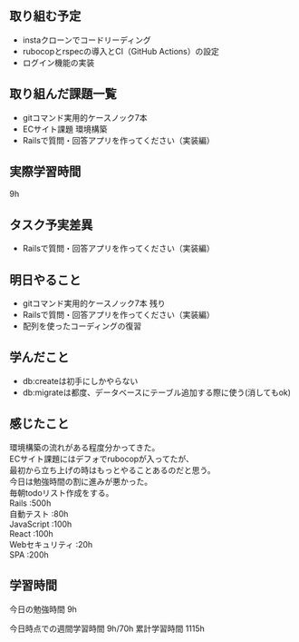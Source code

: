 ## 取り組む予定
- instaクローンでコードリーディング
- rubocopとrspecの導入とCI（GitHub Actions）の設定
- ログイン機能の実装


## 取り組んだ課題一覧
- gitコマンド実用的ケースノック7本
- ECサイト課題 環境構築
- Railsで質問・回答アプリを作ってください（実装編）

## 実際学習時間
9h

## タスク予実差異
- Railsで質問・回答アプリを作ってください（実装編）

## 明日やること
- gitコマンド実用的ケースノック7本 残り
- Railsで質問・回答アプリを作ってください（実装編）
- 配列を使ったコーディングの復習

## 学んだこと
- db:createは初手にしかやらない
- db:migrateは都度、データベースにテーブル追加する際に使う(消してもok)


## 感じたこと
環境構築の流れがある程度分かってきた。<br>
ECサイト課題にはデフォでrubocopが入ってたが、<br>
最初から立ち上げの時はもっとやることあるのだと思う。<br>
今日は勉強時間の割に進みが悪かった。<br>
毎朝todoリスト作成をする。<br>
Rails :500h<br>
自動テスト :80h<br>
JavaScript :100h<br>
React :100h<br>
Webセキュリティ :20h<br>
SPA :200h


## 学習時間
今日の勉強時間 9h

今日時点での週間学習時間 9h/70h
累計学習時間 1115h